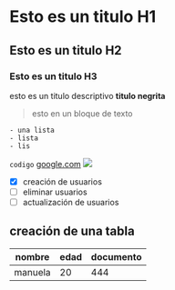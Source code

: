 # Esto es un titulo H1
## Esto es un titulo H2
### Esto es un titulo H3
 esto es un titulo descriptivo **titulo negrita**
> esto en un bloque de texto
```
- una lista
- lista
- lis
```
`codigo`
[google.com](https://www.google.com/?hl=es)
![](https://www.kienyke.com/sites/default/files/2023-07/Alcolirykoz.webp)

- [x] creación de usuarios
- [ ] eliminar usuarios
- [ ] actualización de usuarios
## creación de una tabla
| nombre | edad | documento |
| -- | -- | -- |
| manuela | 20 | 444

